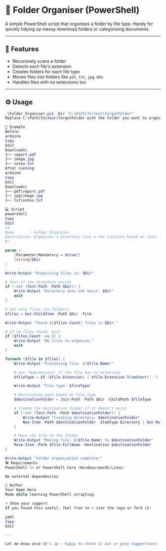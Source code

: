 # 📁 Folder Organiser (PowerShell)

A simple PowerShell script that organises a folder by file type. Handy for quickly tidying up messy download folders or categorising documents.

---

## 🚀 Features

- Recursively scans a folder  
- Detects each file's extension  
- Creates folders for each file type  
- Moves files into folders like `pdf`, `txt`, `jpg`, etc.  
- Handles files with no extensions too  

---

## ⚙️ Usage

```powershell
.\Folder_Organiser.ps1 -Dir "C:\Path\To\Your\TargetFolder"
Replace C:\Path\To\Your\TargetFolder with the folder you want to organise.

🧪 Example
Before:
arduino
Copy
Edit
Downloads\
├── report.pdf
├── image.jpg
├── notes.txt
After running:
arduino
Copy
Edit
Downloads\
├── pdf\report.pdf
├── jpg\image.jpg
├── txt\notes.txt

💻 Script
powershell
Copy
Edit
<#
Name       : Folder Organiser
Description: Organises a directory into a new location based on their file types.
#>

param (
    [Parameter(Mandatory = $true)]
    [string]$Dir
)

Write-Output "Organising files in: $Dir"

# Test if the directory exists
if (-not (Test-Path -Path $Dir)) {
    Write-Output "Directory does not exist: $Dir"
    exit
}

# Get only files (no folders)
$files = Get-ChildItem -Path $Dir -File

Write-Output "Found $($files.Count) files in $Dir."

# If no files found, exit
if ($files.Count -eq 0) {
    Write-Output "No files to organize."
    exit
}

foreach ($file in $files) {
    Write-Output "Processing file: $($file.Name)"

    # Use "NoExtension" if the file has no extension
    $fileType = if ($file.Extension) { $file.Extension.TrimStart('.') } else { "NoExtension" }

    Write-Output "File type: $fileType"

    # Destination path based on file type
    $destinationFolder = Join-Path -Path $Dir -ChildPath $fileType

    # Create the destination folder if it doesn't exist
    if (-not (Test-Path -Path $destinationFolder)) {
        Write-Output "Creating directory: $destinationFolder"
        New-Item -Path $destinationFolder -ItemType Directory | Out-Null
    }

    # Move the file to the folder
    Write-Output "Moving file: $($file.Name) to $destinationFolder"
    Move-Item -Path $file.FullName -Destination $destinationFolder
}

Write-Output "Folder organization complete!"
🛠 Requirements
PowerShell 5+ or PowerShell Core (Windows/macOS/Linux)

No external dependencies

🧠 Author
Your Name Here
Made while learning PowerShell scripting.

⭐️ Show your support
If you found this useful, feel free to ⭐️ star the repo or fork it!

yaml
Copy
Edit

---

Let me know once it's up — happy to check it out or give suggestions!
